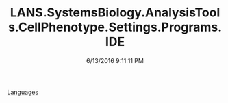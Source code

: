 ﻿---
title: LANS.SystemsBiology.AnalysisTools.CellPhenotype.Settings.Programs.IDE
date: 6/13/2016 9:11:11 PM
---

[Languages](T-LANS.SystemsBiology.AnalysisTools.CellPhenotype.Settings.Programs.IDE.Languages.html)
